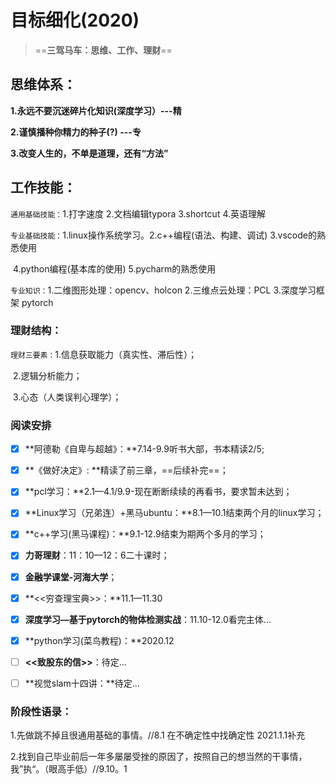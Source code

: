 # 目标细化(2020)

> ==**三驾马车：思维、工作、理财**==



## 思维体系：

**1.永远不要沉迷碎片化知识(深度学习）---精**

**2.谨慎播种你精力的种子(?)           ---专**

**3.改变人生的，不单是道理，还有“方法”**

## 工作技能：

`通用基础技能：`1.打字速度 2.文档编辑typora 3.shortcut 4.英语理解

`专业基础技能：`1.linux操作系统学习。2.c++编程(语法、构建、调试)  3.vscode的熟悉使用

​                         4.python编程(基本库的使用)  5.pycharm的熟悉使用

`专业知识：`1.二维图形处理：opencv、holcon 2.三维点云处理：PCL 3.深度学习框架 pytorch

### 理财结构：

`理财三要素：`1.信息获取能力（真实性、滞后性）；

​                       2.逻辑分析能力；

​                       3.心态（人类误判心理学）；

### 阅读安排

- [x] **阿德勒《自卑与超越》：**7.14-9.9听书大部，书本精读2/5;

- [x] **《做好决定》: **精读了前三章，==后续补完==；

- [x] **pcl学习：**2.1—4.1/9.9-现在断断续续的再看书，要求暂未达到；

- [x] **Linux学习（兄弟连）+黑马ubuntu：**8.1—10.1结束两个月的linux学习；

- [x] **c++学习(黑马课程)：**9.1-12.9结束为期两个多月的学习；

- [x] **力哥理财**：11：10—12：6二十课时；

- [x] **金融学课堂-河海大学**；

- [x] **<<穷查理宝典>>：**11.1—11.30

- [x] **深度学习—基于pytorch的物体检测实战**：11.10-12.0看完主体...

- [x] **python学习(菜鸟教程)：**2020.12

- [ ] **<<致股东的信>>**：待定...

- [ ] **视觉slam十四讲：**待定...

  

### 阶段性语录：

1.先做跳不掉且很通用基础的事情。//8.1   在不确定性中找确定性 2021.1.1补充

2.找到自己毕业前后一年多屡屡受挫的原因了，按照自己的想当然的干事情，我”执“。（眼高手低）//9.10。1

